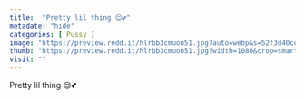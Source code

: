 ```yaml
---
title:  "Pretty lil thing 😌💕"
metadate: "hide"
categories: [ Pussy ]
image: "https://preview.redd.it/hlrbb3cmuon51.jpg?auto=webp&s=52f3d40ce357e996d4c6c5faab6704ec5283e1d4"
thumb: "https://preview.redd.it/hlrbb3cmuon51.jpg?width=1080&crop=smart&auto=webp&s=60bdf82dd7a7a1d89315166f0a58f914cfd6670f"
visit: ""
---
```

Pretty lil thing 😌💕
